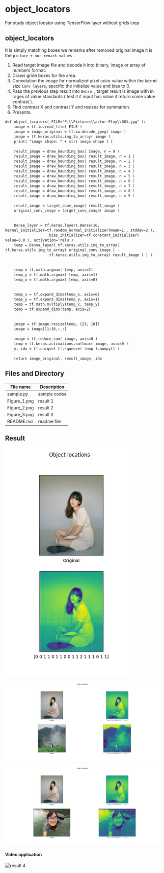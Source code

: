 # object_locators
For study object locator using TensorFlow layer without grids loop


## object_locators ##

It is simply matching boxes we remarks after removed original image it is the ```picture + our remark values``` .

1. Read target image file and decode it into binary, image or array of numbers format.
2. Draws gride boxes for the area.
3. Convolution the image for normalized pixel color value within the kernel size ```Conv layers```, specific the initialize value and bias to 0.
4. Pass the previous step result into ```Dense ```, target result is image with in rages of value standards ( test it if input has value it return some value contrast ).
5. Find contrast X and contrast Y and resizes for summation.
6. Presents.

```
def object_locators( FILE="F:\\Pictures\\actor-Ploy\\001.jpg" ):
    image = tf.io.read_file( FILE )
    image = image_original = tf.io.decode_jpeg( image )
    image = tf.keras.utils.img_to_array( image )
    print( "image shape: " + str( image.shape ) )

    result_image = draw_bounding_box( image, n = 0 )
    result_image = draw_bounding_box( result_image, n = 1 )
    result_image = draw_bounding_box( result_image, n = 2 )
    result_image = draw_bounding_box( result_image, n = 3 )
    result_image = draw_bounding_box( result_image, n = 4 )
    result_image = draw_bounding_box( result_image, n = 5 )
    result_image = draw_bounding_box( result_image, n = 6 )
    result_image = draw_bounding_box( result_image, n = 7 )
    result_image = draw_bounding_box( result_image, n = 8 )
    result_image = draw_bounding_box( result_image, n = 9 )

    result_image = target_conv_image( result_image )
    original_conv_image = target_conv_image( image )


    Dense_layer = tf.keras.layers.Dense(10, kernel_initializer=tf.random_normal_initializer(mean=1., stddev=2.), 
                    bias_initializer=tf.constant_initializer( value=0.0 ), activation='relu')
    temp = Dense_layer( tf.keras.utils.img_to_array( tf.keras.utils.img_to_array( original_conv_image ) - 
                    tf.keras.utils.img_to_array( result_image ) ) )


    temp = tf.math.argmax( temp, axis=2)
    temp_y = tf.math.argmax( temp, axis=1)
    temp_x = tf.math.argmax( temp, axis=0)


    temp_x = tf.expand_dims(temp_x, axis=0)
    temp_y = tf.expand_dims(temp_y, axis=1)
    temp = tf.math.multiply(temp_x, temp_y)
    temp = tf.expand_dims(temp, axis=2)


    image = tf.image.resize(temp, [23, 18])
    image = image[11:16,:,:]

    image = tf.reduce_sum( image, axis=0 )
    temp = tf.keras.activations.softmax( image, axis=0 )
    y, idx = tf.unique( tf.squeeze( temp ).numpy() )

    return image_original, result_image, idx
```

## Files and Directory ##

| File name | Description |
| --- | --- |
| sample.py | sample codes |
| Figure_1.png | result 1 |
| Figure_2.png | result 2 |
| Figure_3.png | result 3 |
| README.md | readme file |

## Result ##

![result 1](https://github.com/jkaewprateep/object_locators/blob/main/Figure_1.png "result 1")


![result 2](https://github.com/jkaewprateep/object_locators/blob/main/Figure_2.png "result 2")


![result 3](https://github.com/jkaewprateep/object_locators/blob/main/Figure_3.png "result 3")

#### Video application ####
![result 4](https://github.com/jkaewprateep/object_locators/blob/main/ezgif.com-gif-maker%20(30).gif "result 4")
